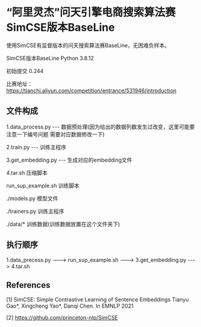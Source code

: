 # “阿里灵杰”问天引擎电商搜索算法赛 SimCSE版本BaseLine
使用SimCSE有监督版本的问天搜索算法赛BaseLine，无困难负样本。

SimCSE版本BaseLine Python 3.8.12

初始提交 0.244

比赛地址：https://tianchi.aliyun.com/competition/entrance/531946/introduction
## 文件构成
1.data_process.py --- 数据预处理(因为给出的数据列数发生过改变，这里可能要注意一下编号问题 需要对应数据修改一下)

2.train.py --- 训练主程序	

3.get_embedding.py --- 生成对应的embedding文件

4.tar.sh 压缩脚本

run_sup_example.sh 训练脚本

./models.py 模型文件

./trainers.py 训练主程序

./data/* 训练数据(训练数据放置在这个文件夹下)

## 执行顺序

1.data_precess.py ---> run_sup_example.sh ---> 3.get_embedding.py ---> 4.tar.sh



## References
<a id="1">[1]</a> 
SimCSE: Simple Contrastive Learning of Sentence Embeddings
Tianyu Gao*, Xingcheng Yao*, Danqi Chen.
In EMNLP 2021

<a id="1">[2]</a> 
https://github.com/princeton-nlp/SimCSE
